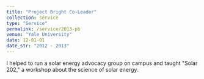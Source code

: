 ```yaml
---
title: "Project Bright Co-Leader"
collection: service
type: "Service"
permalink: /service/2013-pb
venue: "Yale University"
date: 12-01-01
date_str: "2012 - 2013"
---
```


I helped to run a solar energy advocacy group on campus and taught &quot;Solar 202,&quot; a workshop about the science of solar energy.

